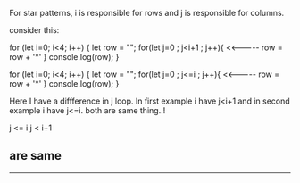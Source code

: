 For star patterns, i is responsible for rows and j is responsible for columns.


consider this:

for (let i=0; i<4; i++) {
    let row = "";
    for(let j=0 ; j<i+1 ; j++){  <<-----
        row = row + '*'
    }
    console.log(row);
}

for (let i=0; i<4; i++) {
    let row = "";
    for(let j=0 ; j<=i ; j++){  <<-----
        row = row + '*'
    }
    console.log(row);
}

Here I have a diffference in j loop. In first example i have j<i+1 and in second example i have j<=i. both are same thing..!

j <= i
j <  i+1 

are same
--------------------------------------------------------------------------------------------------------------------------------------
--------------------------------------------------------------------------------------------------------------------------------------